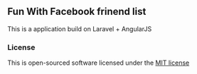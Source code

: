 ## Fun With Facebook frinend list

This is a application build on Laravel + AngularJS 

### License

This is open-sourced software licensed under the [MIT license](http://opensource.org/licenses/MIT)
